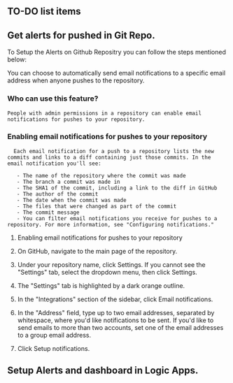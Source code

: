 ## TO-DO list items

## Get alerts for pushed in Git Repo.

  To Setup the Alerts on Github Repositry you can follow the steps mentioned below:

  You can choose to automatically send email notifications to a specific email address when anyone pushes to the repository.

  ### Who can use this feature?
    People with admin permissions in a repository can enable email notifications for pushes to your repository.

  ### Enabling email notifications for pushes to your repository

      Each email notification for a push to a repository lists the new commits and links to a diff containing just those commits. In the email notification you'll see:

       - The name of the repository where the commit was made
       - The branch a commit was made in
       - The SHA1 of the commit, including a link to the diff in GitHub
       - The author of the commit
       - The date when the commit was made
       - The files that were changed as part of the commit
       - The commit message
       - You can filter email notifications you receive for pushes to a repository. For more information, see "Configuring notifications."

  1. Enabling email notifications for pushes to your repository
  2. On GitHub, navigate to the main page of the repository.

  3. Under your repository name, click  Settings. If you cannot see the "Settings" tab, select the  dropdown menu, then click Settings.

  4. The "Settings" tab is highlighted by a dark orange outline.
  5. In the "Integrations" section of the sidebar, click  Email notifications.
  6. In the "Address" field, type up to two email addresses, separated by whitespace, where you'd like notifications to be sent. If you'd like to send emails to more than two accounts, set one of the email addresses to a group email address.
  7. Click Setup notifications.

     
## Setup Alerts and dashboard in Logic Apps.


